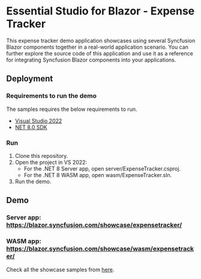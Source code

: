 # Essential Studio for Blazor - Expense Tracker

This expense tracker demo application showcases using several Syncfusion Blazor components together in a real-world application scenario. You can further explore the source code of this application and use it as a reference for integrating Syncfusion Blazor components into your applications.

## Deployment

### Requirements to run the demo

The samples requires the below requirements to run.

* [Visual Studio 2022](https://visualstudio.microsoft.com/vs/)
* [NET 8.0 SDK](https://dotnet.microsoft.com/download/dotnet/8.0)

### Run

1. Clone this repository.
2. Open the project in VS 2022:
	- For the .NET 8 Server app, open server/ExpenseTracker.csproj.
	- For the .NET 8 WASM app, open wasm/ExpenseTracker.sln.
3. Run the demo.

## Demo

### Server app: <a href="https://blazor.syncfusion.com/showcase/expensetracker/" target="_blank">https://blazor.syncfusion.com/showcase/expensetracker/</a>

### WASM app: <a href="https://blazor.syncfusion.com/showcase/wasm/expensetracker/" target="_blank">https://blazor.syncfusion.com/showcase/wasm/expensetracker/</a>

Check all the showcase samples from <a href="https://blazor.syncfusion.com/" target="_blank">here</a>.
